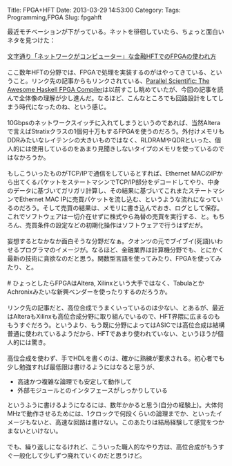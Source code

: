 Title: FPGA+HFT
Date: 2013-03-29 14:53:00
Category: 
Tags: Programming,FPGA
Slug: fpgahft

最近モチベーションが下がっている。ネットを徘徊していたら、ちょっと面白いネタを見つけた：<br /><br /><a href="http://d.hatena.ne.jp/kazunori_279/20130107/1357521548">文字通り「ネットワークがコンピューター」な金融HFTでのFPGAの使われ方</a><br /><br />ここ数年HFTの分野では、FPGAで処理を実装するのがはやってきている、ということ。リンク先の記事からもリンクされている、<a href="http://cufp.org/videos/parallel-scientific-awesome-haskell-fpga-compiler">Parallel Scientific: The Awesome Haskell FPGA Compiler</a>は以前すこし眺めていたが、今回の記事を読んで全体像の理解が少し進んだ。なるほど、こんなところでも回路設計をしてしまう時代になったのね、という感じ。<br /><br />10Gbpsのネットワークスイッチに入れてしまうというのであれば、当然Alteraで言えばStratixクラスの1個何十万もするFPGAを使うのだろう。外付けメモリもDDRみたいなレイテンシの大きいものではなく、RLDRAMやQDRといった、個人的には使用しているのをあまり見聞きしないタイプのメモリを使っているのではなかろうか。<br /><br />もしこういったものがTCP/IPで通信をしているとすれば、Ethernet MACのIPから出てくるパケットをステートマシンでTCP/IP部分をデコードしてやり、中身のデータに基づいてガリガリ計算し、その結果に基づいてこれまたステートマシンでEthernet MAC IPに売買パケットを流し込む、というような流れになっているのだろう。そして売買の結果は、メモリに書き込んでおき、ログとして保存。これでソフトウェアは一切介在せずに株式やら為替の売買を実行する、と。もちろん、売買条件の設定などの初期化操作はソフトウェアで行うはずだが。<br /><br />妄想するとなかなか面白そうな分野だなぁ。クオンツの元でブイブイ(死語)いわせるプログラマのイメージが。なるほど、金融業界は計算機分野でも、とにかく最新の技術に貪欲なのだと思う。関数型言語を使ってみたり、FPGAを使ってみたり、と。<br /><br /># ひょっとしたらFPGAはAltera, Xilinxという大手ではなく、TabulaとかAchronixみたいな新興ベンダーを使ったりするのだろうか。<br /><br />リンク先の記事だと、高位合成でうまくいっているのは少ない、とあるが、最近はAlteraもXilinxも高位合成分野に取り組んでいるので、HFT界隈に広まるのももうすぐだろう。というより、もう既に分野によってはASICでは高位合成は結構普通に使われているようだから、HFTであまり使われていない、というほうが個人的には驚き。<br /><br />高位合成を使わず、手でHDLを書くのは、確かに熟練が要求される。初心者でも少し勉強すれば最低限は書けるようにはなると思うが、<br /><ul><li>高速かつ複雑な論理でも安定して動作して</li><li>外部モジュールとのインタフェースがしっかりしている</li></ul><div>というふうに書けるようになるには、数年かかると思う(自分の経験上)。大体何MHzで動作させるためには、1クロックで何段くらいの論理までか、といったイメージもないと、高速な回路は書けない。このあたりは結局経験して感覚をつかまないといけない。</div><div><br /></div><div>でも、繰り返しになるけれど、こういった職人的なやり方は、高位合成がもうすぐ一般化して少しずつ廃れていくのだと思うけど。</div><div><br /></div>
